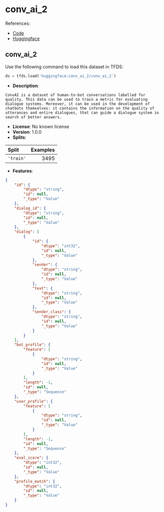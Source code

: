 # conv_ai_2

References:

*   [Code](https://github.com/huggingface/datasets/blob/master/datasets/conv_ai_2)
*   [Huggingface](https://huggingface.co/datasets/conv_ai_2)


## conv_ai_2


Use the following command to load this dataset in TFDS:

```python
ds = tfds.load('huggingface:conv_ai_2/conv_ai_2')
```

*   **Description**:

```
ConvAI is a dataset of human-to-bot conversations labelled for quality. This data can be used to train a metric for evaluating dialogue systems. Moreover, it can be used in the development of chatbots themselves: it contains the information on the quality of utterances and entire dialogues, that can guide a dialogue system in search of better answers.
```

*   **License**: No known license
*   **Version**: 1.0.0
*   **Splits**:

Split  | Examples
:----- | -------:
`'train'` | 3495

*   **Features**:

```json
{
    "id": {
        "dtype": "string",
        "id": null,
        "_type": "Value"
    },
    "dialog_id": {
        "dtype": "string",
        "id": null,
        "_type": "Value"
    },
    "dialog": [
        {
            "id": {
                "dtype": "int32",
                "id": null,
                "_type": "Value"
            },
            "sender": {
                "dtype": "string",
                "id": null,
                "_type": "Value"
            },
            "text": {
                "dtype": "string",
                "id": null,
                "_type": "Value"
            },
            "sender_class": {
                "dtype": "string",
                "id": null,
                "_type": "Value"
            }
        }
    ],
    "bot_profile": {
        "feature": [
            {
                "dtype": "string",
                "id": null,
                "_type": "Value"
            }
        ],
        "length": -1,
        "id": null,
        "_type": "Sequence"
    },
    "user_profile": {
        "feature": [
            {
                "dtype": "string",
                "id": null,
                "_type": "Value"
            }
        ],
        "length": -1,
        "id": null,
        "_type": "Sequence"
    },
    "eval_score": {
        "dtype": "int32",
        "id": null,
        "_type": "Value"
    },
    "profile_match": {
        "dtype": "int32",
        "id": null,
        "_type": "Value"
    }
}
```



